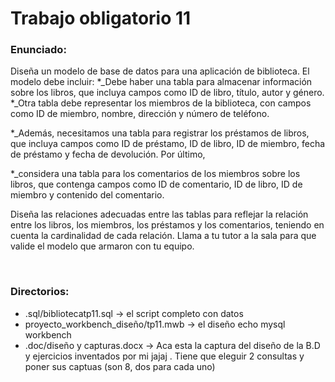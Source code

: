 <h1> Trabajo obligatorio 11 </h1>
<h3>Enunciado:</h3>
<p>Diseña un modelo de base de datos para una aplicación de biblioteca. 
El modelo debe incluir:
*_Debe haber una tabla para almacenar información sobre los libros, que incluya campos como ID de libro, título, autor y
género. 
*_Otra tabla debe representar los miembros de la biblioteca, con campos como ID de miembro, nombre, dirección y número de teléfono. 

*_Además, necesitamos una tabla para registrar los préstamos de libros, que incluya campos como ID de préstamo, ID de libro, ID de miembro,
fecha de préstamo y fecha de devolución. Por último, 

*_considera una tabla para los comentarios de los miembros sobre los libros, que contenga campos como ID de comentario, ID de libro, ID de
miembro y contenido del comentario. 

Diseña las relaciones adecuadas entre las tablas para reflejar
la relación entre los libros, los miembros, los préstamos y los comentarios, teniendo en cuenta la
cardinalidad de cada relación.
Llama a tu tutor a la sala para que valide el modelo que armaron con tu equipo. </p>
<br/>
<h3>Directorios:</h3>
<ul>
  <li>.sql/bibliotecatp11.sql -> el script completo con datos</li>
  <li>proyecto_workbench_diseño/tp11.mwb -> el diseño echo mysql workbench </li>
  <li>.doc/diseño y capturas.docx -> Aca esta la captura del diseño de la B.D y ejercicios inventados por mi jajaj . Tiene que eleguir 2 consultas y poner sus captuas (son 8, dos para cada uno)</li>
  
</ul>
